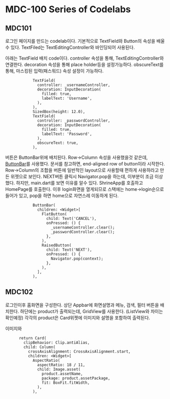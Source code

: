 # MDC-100 Series of Codelabs

## MDC101
로그인 페이지를 만드는 codelab이다.
기본적으로 TextField와 Button의 속성을 배울수 있다.
TextFiled는 TextEditingController와 바인딩되어 사용된다.

아래는 TextField 배치 code이다.
controller 속성을 통해, TextEditingController와 연결한다.
decoration 속성을 통해 place holder등을 설정가능하다.
obscureText를 통해, 마스킹된 입력(패스워드) 속성 설정이 가능하다.
```
            TextField(
              controller: _usernameController,
              decoration: InputDecoration(
                filled: true,
                labelText: 'Username',
              ),
            ),
            SizedBox(height: 12.0),
            TextField(
              controller: _passwordController,
              decoration: InputDecoration(
                filled: true,
                labelText: 'Password',
              ),
              obscureText: true,
            ),
```

버튼은 ButtonBar위에 배치된다.
Row->Column 속성을 사용했을것 같은데, [ButtonBar](https://api.flutter.dev/flutter/material/ButtonBar-class.html)를 사용했다.
문서를 참고하면, end-aligned row of button이라 시작한다.
Row->Column의 조합을 버튼에 일반적인 layout으로 사용할때 편하게 사용하라고 만든 위젯으로 보인다.
NEXT버튼 클릭시 Navigator.pop을 하는데, 이부분이 조금 이상했다.
하지만, main.dart를 보면 이유를 알수 있다.
ShrineApp를 호출하고 HomePage를 호출한다. 이후 login화면을 열게되므로 스택에는 home->login순으로 들어가 있고, pop을 하면 home으로 자연스레 이동하게 된다.
```
            ButtonBar(
              children: <Widget>[
                FlatButton(
                  child: Text('CANCEL'),
                  onPressed: () {
                    _usernameController.clear();
                    _passwordController.clear();
                  },
                ),
                RaisedButton(
                  child: Text('NEXT'),
                  onPressed: () {
                    Navigator.pop(context);
                  },
                ),
              ],
            ),
```


## MDC102
로그인이후 홈화면을 구성한다.
상단 Appbar에 화면설명과 메뉴, 검색, 필터 버튼을 배치한다.
하단에는 product가 출력되는데, GridView를 사용한다. (ListView와 차이는 확인예정)
각각의 product은 Card위젯에 이미지와 설명을 포함하여 출력된다.

이미지와 
```
      return Card(
        clipBehavior: Clip.antiAlias,
        child: Column(
          crossAxisAlignment: CrossAxisAlignment.start,
          children: <Widget>[
            AspectRatio(
              aspectRatio: 18 / 11,
              child: Image.asset(
                product.assetName,
                package: product.assetPackage,
                fit: BoxFit.fitWidth,
              ),
            ),
```